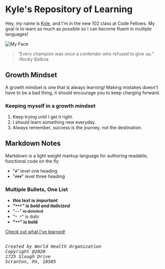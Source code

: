 # Kyle's Repository of Learning
Hey, my name is [Kyle](https://github.com/AtkinsonKyle), and I'm in the new 102 class at Code Fellows. My goal is to learn as much as possible so I can become fluent in multiple languages! 

![My Face](https://avatars3.githubusercontent.com/u/66214343?s=460&u=b13bce253b01480630635e889a1c40494d154862&v=4)

> "Every champion was once a contender who refused to give up." <br>
      -Rocky Balboa

## Growth Mindset
A growth mindset is one that is always learning! Making mistakes doesn't have to be a bad thing, it should encourage you to keep charging forward.

### Keeping myself in a growth mindset
1. Keep trying until I get it right.
1. I should learn something new everyday.
1. Always remember, success is the journey, not the destination.


## Markdown Notes
Markdown is a light weight markup language for authoring readable, functional code on the fly
- "`#`"  level one heading
- "`###`"  level three heading


### Multiple Bullets, One List
- **this text is _important_**
- ***"`***`"  is bold and italicized***
- "`~~`" ~~is deleted~~
- "`* *`"  *is italic* 
- **"`**`"  is bold**

[Check out what I've learned!](https://github.com/AtkinsonKyle/learning-journal)

<pre><address>
Created by World Health Organization
Copyright @2020
1725 Slough Drive
Scranton, PA, 18505
</address></pre>
